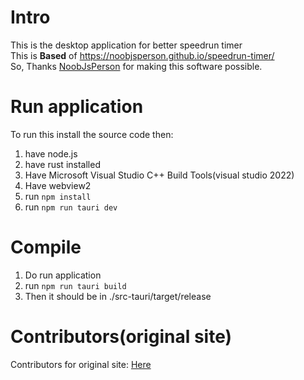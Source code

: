 # Intro
This is the desktop application for better speedrun timer<br>
This is **Based** of https://noobjsperson.github.io/speedrun-timer/ <br>
So, Thanks [NoobJsPerson](https://github.com/NoobJsPerson) for making this software possible.

# Run application
To run this install the source code then:
1. have node.js
2. have rust installed
3. Have Microsoft Visual Studio C++ Build Tools(visual studio 2022)
4. Have webview2
5. run <code>npm install</code>
6. run <code>npm run tauri dev</code>

# Compile

1. Do run application
2. run <code>npm run tauri build</code>
3. Then it should be in ./src-tauri/target/release


# Contributors(original site)

Contributors for original site: [Here](./src/README.md)
